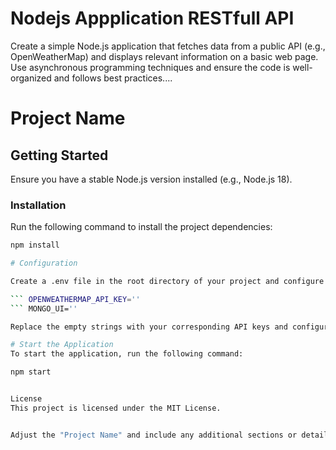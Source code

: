 # Nodejs Appplication RESTfull API
Create a simple Node.js application that fetches data from a public API (e.g., OpenWeatherMap) and displays relevant information on a basic web page. Use asynchronous programming techniques and ensure the code is well-organized and follows best practices....

# Project Name

## Getting Started

Ensure you have a stable Node.js version installed (e.g., Node.js 18).

### Installation

Run the following command to install the project dependencies:

```bash
npm install

# Configuration

Create a .env file in the root directory of your project and configure the required environment variables:

``` OPENWEATHERMAP_API_KEY=''
``` MONGO_UI=''

Replace the empty strings with your corresponding API keys and configurations.

# Start the Application
To start the application, run the following command:

npm start


License
This project is licensed under the MIT License.


Adjust the "Project Name" and include any additional sections or details specific to your project.
